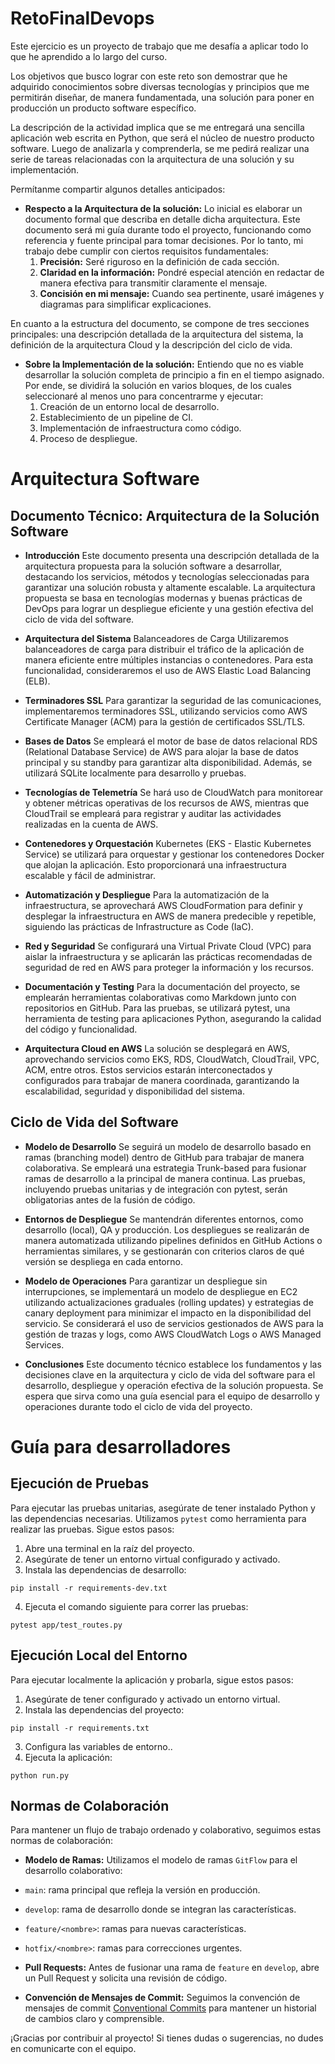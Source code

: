 # RetoFinalDevops

Este ejercicio es un proyecto de trabajo que me desafía a aplicar todo lo que he aprendido a lo largo del curso.

Los objetivos que busco lograr con este reto son demostrar que he adquirido conocimientos sobre diversas tecnologías y principios que me permitirán diseñar, de manera fundamentada, una solución para poner en producción un producto software específico.

La descripción de la actividad implica que se me entregará una sencilla aplicación web escrita en Python, que será el núcleo de nuestro producto software. Luego de analizarla y comprenderla, se me pedirá realizar una serie de tareas relacionadas con la arquitectura de una solución y su implementación.

Permítanme compartir algunos detalles anticipados:
- **Respecto a la Arquitectura de la solución:** Lo inicial es elaborar un documento formal que describa en detalle dicha arquitectura. Este documento será mi guía durante todo el proyecto, funcionando como referencia y fuente principal para tomar decisiones. Por lo tanto, mi trabajo debe cumplir con ciertos requisitos fundamentales:
    1. **Precisión:** Seré riguroso en la definición de cada sección.
    2. **Claridad en la información:** Pondré especial atención en redactar de manera efectiva para transmitir claramente el mensaje.
    3. **Concisión en mi mensaje:** Cuando sea pertinente, usaré imágenes y diagramas para simplificar explicaciones.

En cuanto a la estructura del documento, se compone de tres secciones principales: una descripción detallada de la arquitectura del sistema, la definición de la arquitectura Cloud y la descripción del ciclo de vida.

- **Sobre la Implementación de la solución:** Entiendo que no es viable desarrollar la solución completa de principio a fin en el tiempo asignado. Por ende, se dividirá la solución en varios bloques, de los cuales seleccionaré al menos uno para concentrarme y ejecutar:
    1. Creación de un entorno local de desarrollo.
    2. Establecimiento de un pipeline de CI.
    3. Implementación de infraestructura como código.
    4. Proceso de despliegue.



# Arquitectura Software 

## Documento Técnico: Arquitectura de la Solución Software

- **Introducción**
Este documento presenta una descripción detallada de la arquitectura propuesta para la solución software a desarrollar, destacando los servicios, métodos y tecnologías seleccionadas para garantizar una solución robusta y altamente escalable. La arquitectura propuesta se basa en tecnologías modernas y buenas prácticas de DevOps para lograr un despliegue eficiente y una gestión efectiva del ciclo de vida del software.

- **Arquitectura del Sistema**
Balanceadores de Carga
Utilizaremos balanceadores de carga para distribuir el tráfico de la aplicación de manera eficiente entre múltiples instancias o contenedores. Para esta funcionalidad, consideraremos el uso de AWS Elastic Load Balancing (ELB).

- **Terminadores SSL**
Para garantizar la seguridad de las comunicaciones, implementaremos terminadores SSL, utilizando servicios como AWS Certificate Manager (ACM) para la gestión de certificados SSL/TLS.

- **Bases de Datos**
Se empleará el motor de base de datos relacional RDS (Relational Database Service) de AWS para alojar la base de datos principal y su standby para garantizar alta disponibilidad. Además, se utilizará SQLite localmente para desarrollo y pruebas.

- **Tecnologías de Telemetría**
Se hará uso de CloudWatch para monitorear y obtener métricas operativas de los recursos de AWS, mientras que CloudTrail se empleará para registrar y auditar las actividades realizadas en la cuenta de AWS.

- **Contenedores y Orquestación**
Kubernetes (EKS - Elastic Kubernetes Service) se utilizará para orquestar y gestionar los contenedores Docker que alojan la aplicación. Esto proporcionará una infraestructura escalable y fácil de administrar.

- **Automatización y Despliegue**
Para la automatización de la infraestructura, se aprovechará AWS CloudFormation para definir y desplegar la infraestructura en AWS de manera predecible y repetible, siguiendo las prácticas de Infrastructure as Code (IaC).

- **Red y Seguridad**
Se configurará una Virtual Private Cloud (VPC) para aislar la infraestructura y se aplicarán las prácticas recomendadas de seguridad de red en AWS para proteger la información y los recursos.

- **Documentación y Testing**
Para la documentación del proyecto, se emplearán herramientas colaborativas como Markdown junto con repositorios en GitHub. Para las pruebas, se utilizará pytest, una herramienta de testing para aplicaciones Python, asegurando la calidad del código y funcionalidad.

- **Arquitectura Cloud en AWS**
La solución se desplegará en AWS, aprovechando servicios como EKS, RDS, CloudWatch, CloudTrail, VPC, ACM, entre otros. Estos servicios estarán interconectados y configurados para trabajar de manera coordinada, garantizando la escalabilidad, seguridad y disponibilidad del sistema.


## Ciclo de Vida del Software

- **Modelo de Desarrollo**
Se seguirá un modelo de desarrollo basado en ramas (branching model) dentro de GitHub para trabajar de manera colaborativa. Se empleará una estrategia Trunk-based para fusionar ramas de desarrollo a la principal de manera continua. Las pruebas, incluyendo pruebas unitarias y de integración con pytest, serán obligatorias antes de la fusión de código.

- **Entornos de Despliegue**
Se mantendrán diferentes entornos, como desarrollo (local), QA y producción. Los despliegues se realizarán de manera automatizada utilizando pipelines definidos en GitHub Actions o herramientas similares, y se gestionarán con criterios claros de qué versión se despliega en cada entorno.

- **Modelo de Operaciones**
Para garantizar un despliegue sin interrupciones, se implementará un modelo de despliegue en EC2 utilizando actualizaciones graduales (rolling updates) y estrategias de canary deployment para minimizar el impacto en la disponibilidad del servicio. Se considerará el uso de servicios gestionados de AWS para la gestión de trazas y logs, como AWS CloudWatch Logs o AWS Managed Services.

- **Conclusiones**
Este documento técnico establece los fundamentos y las decisiones clave en la arquitectura y ciclo de vida del software para el desarrollo, despliegue y operación efectiva de la solución propuesta. Se espera que sirva como una guía esencial para el equipo de desarrollo y operaciones durante todo el ciclo de vida del proyecto.


# Guía para desarrolladores

## Ejecución de Pruebas

Para ejecutar las pruebas unitarias, asegúrate de tener instalado Python y las dependencias necesarias. Utilizamos `pytest` como herramienta para realizar las pruebas. Sigue estos pasos:

1. Abre una terminal en la raíz del proyecto.
2. Asegúrate de tener un entorno virtual configurado y activado.
3. Instala las dependencias de desarrollo:

`pip install -r requirements-dev.txt`

4. Ejecuta el comando siguiente para correr las pruebas:

`pytest app/test_routes.py`


## Ejecución Local del Entorno

Para ejecutar localmente la aplicación y probarla, sigue estos pasos:

1. Asegúrate de tener configurado y activado un entorno virtual.
2. Instala las dependencias del proyecto:

`pip install -r requirements.txt`

3. Configura las variables de entorno..
4. Ejecuta la aplicación:

`python run.py`


## Normas de Colaboración

Para mantener un flujo de trabajo ordenado y colaborativo, seguimos estas normas de colaboración:

- **Modelo de Ramas:**
Utilizamos el modelo de ramas `GitFlow` para el desarrollo colaborativo:
- `main`: rama principal que refleja la versión en producción.
- `develop`: rama de desarrollo donde se integran las características.
- `feature/<nombre>`: ramas para nuevas características.
- `hotfix/<nombre>`: ramas para correcciones urgentes.

- **Pull Requests:**
Antes de fusionar una rama de `feature` en `develop`, abre un Pull Request y solicita una revisión de código.

- **Convención de Mensajes de Commit:**
Seguimos la convención de mensajes de commit [Conventional Commits](https://www.conventionalcommits.org/) para mantener un historial de cambios claro y comprensible.

¡Gracias por contribuir al proyecto! Si tienes dudas o sugerencias, no dudes en comunicarte con el equipo.


